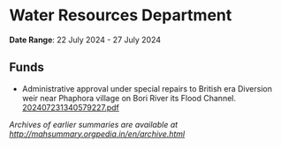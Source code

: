 # Water Resources Department

**Date Range**: 22 July 2024 - 27 July 2024


## Funds
- Administrative approval under special repairs to British era Diversion weir near Phaphora village on Bori River  its Flood Channel.\
  [202407231340579227.pdf](https://gr.maharashtra.gov.in/Site/Upload/Government%20Resolutions/English/202407231340579227.pdf)


*Archives of earlier summaries are available at http://mahsummary.orgpedia.in/en/archive.html*